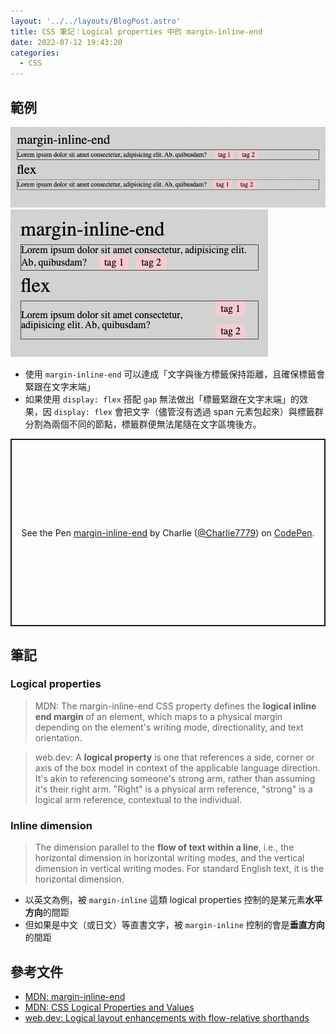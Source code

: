 ```yaml
---
layout: '../../layouts/BlogPost.astro'
title: CSS 筆記：Logical properties 中的 margin-inline-end
date: 2022-07-12 19:43:20
categories:
  - CSS
---
```


## 範例

![demo-0](/2022/css-margin-inline-end/demo-0.png)
![demo-1](/2022/css-margin-inline-end/demo-1.png)

- 使用 `margin-inline-end` 可以達成「文字與後方標籤保持距離，且確保標籤會緊跟在文字末端」
- 如果使用 `display: flex` 搭配 `gap` 無法做出「標籤緊跟在文字末端」的效果，因 `display: flex` 會把文字（儘管沒有透過 span 元素包起來）與標籤群分割為兩個不同的節點，標籤群便無法尾隨在文字區塊後方。

<p class="codepen" data-height="300" data-default-tab="html,result" data-slug-hash="eYMzrqG" data-user="Charlie7779" style="height: 300px; box-sizing: border-box; display: flex; align-items: center; justify-content: center; border: 2px solid; margin: 1em 0; padding: 1em;">
  <span>See the Pen <a href="https://codepen.io/Charlie7779/pen/eYMzrqG">
  margin-inline-end</a> by Charlie (<a href="https://codepen.io/Charlie7779">@Charlie7779</a>)
  on <a href="https://codepen.io">CodePen</a>.</span>
</p>
<script async src="https://cpwebassets.codepen.io/assets/embed/ei.js"></script>

## 筆記

### Logical properties

> MDN: The margin-inline-end CSS property defines the **logical inline end margin** of an element, which maps to a physical margin depending on the element's writing mode, directionality, and text orientation.

> web.dev: A **logical property** is one that references a side, corner or axis of the box model in context of the applicable language direction. It's akin to referencing someone's strong arm, rather than assuming it's their right arm. "Right" is a physical arm reference, "strong" is a logical arm reference, contextual to the individual.

### Inline dimension

> The dimension parallel to the **flow of text within a line**, i.e., the horizontal dimension in horizontal writing modes, and the vertical dimension in vertical writing modes. For standard English text, it is the horizontal dimension.

- 以英文為例，被 `margin-inline` 這類 logical properties 控制的是某元素**水平方向**的間距
- 但如果是中文（或日文）等直書文字，被 `margin-inline` 控制的會是**垂直方向**的間距

## 參考文件

- [MDN: margin-inline-end](https://developer.mozilla.org/en-US/docs/Web/CSS/margin-inline-end)
- [MDN: CSS Logical Properties and Values](https://developer.mozilla.org/en-US/docs/Web/CSS/CSS_Logical_Properties)
- [web.dev: Logical layout enhancements with flow-relative shorthands](https://web.dev/logical-property-shorthands/)
